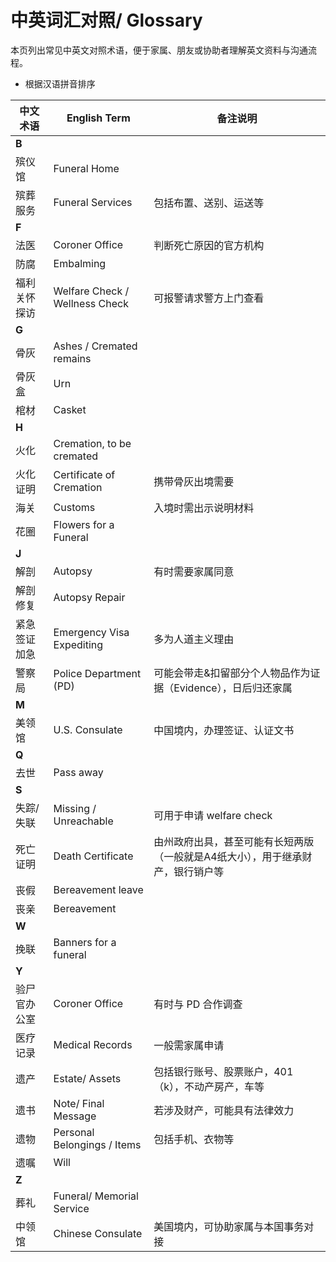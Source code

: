 # 中英词汇对照/ Glossary

本页列出常见中英文对照术语，便于家属、朋友或协助者理解英文资料与沟通流程。
- 根据汉语拼音排序

| 中文术语         | English Term                      | 备注说明 |
|------------------|-----------------------------------|----------|
| **B**||
| 殡仪馆           | Funeral Home                      |          |
| 殡葬服务         | Funeral Services                  | 包括布置、送别、运送等 |
| **F**||
| 法医             | Coroner Office                    | 判断死亡原因的官方机构 |
| 防腐             | Embalming                         |          |
| 福利关怀探访     | Welfare Check / Wellness Check    | 可报警请求警方上门查看 |
| **G**||
| 骨灰             | Ashes / Cremated remains          |          |
| 骨灰盒           | Urn                               |          |
| 棺材             | Casket                            |          |
| **H**||
| 火化             | Cremation, to be cremated         |          |
| 火化证明         | Certificate of Cremation          | 携带骨灰出境需要 |
| 海关             | Customs                           | 入境时需出示说明材料 |
| 花圈             | Flowers for a Funeral             |          |
| **J**||
| 解剖             | Autopsy                           | 有时需要家属同意 |
| 解剖修复         | Autopsy Repair                    |          |
| 紧急签证加急     | Emergency Visa Expediting         | 多为人道主义理由 |
| 警察局           | Police Department (PD)            | 可能会带走&扣留部分个人物品作为证据（Evidence），日后归还家属|
| **M**||
| 美领馆           | U.S. Consulate                    | 中国境内，办理签证、认证文书 |
| **Q**||
| 去世             | Pass away                         |          |
| **S**||
| 失踪/ 失联       | Missing / Unreachable             | 可用于申请 welfare check |
| 死亡证明         | Death Certificate                 | 由州政府出具，甚至可能有长短两版（一般就是A4纸大小），用于继承财产，银行销户等|
| 丧假             | Bereavement leave                 |          |
| 丧亲             | Bereavement                       |          |
| **W**||
| 挽联             | Banners for a funeral             |          |
| **Y**||
| 验尸官办公室     | Coroner Office                    | 有时与 PD 合作调查 |
| 医疗记录         | Medical Records                   | 一般需家属申请 |
| 遗产             | Estate/ Assets                    | 包括银行账号、股票账户，401（k），不动产房产，车等 |
| 遗书             | Note/ Final Message               | 若涉及财产，可能具有法律效力 |
| 遗物             | Personal Belongings / Items       | 包括手机、衣物等 |
| 遗嘱             | Will                              |          |
| **Z**||
| 葬礼             | Funeral/ Memorial Service         |          |
| 中领馆           | Chinese Consulate                 | 美国境内，可协助家属与本国事务对接 |
